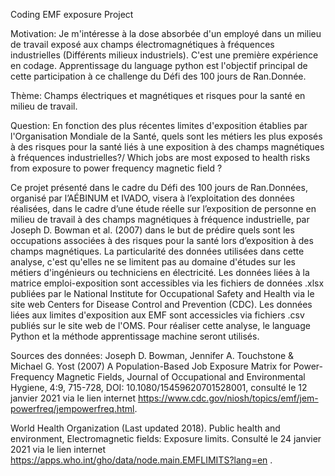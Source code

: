 
Coding EMF exposure Project

Motivation:
Je m'intéresse à la dose absorbée d'un employé dans un milieu de travail exposé aux champs électromagnétiques à fréquences industrielles (Différents milieux industriels).
C'est une première expérience en codage. Apprentissage du language python est l'objectif principal de cette participation à ce challenge du Défi des 100 jours de Ran.Donnée.

Thème: Champs électriques et magnétiques et risques pour la santé en milieu de travail. 
 
Question: En fonction des plus récentes limites d'exposition établies par l'Organisation Mondiale de la Santé, quels sont les métiers les plus exposés à des risques pour la santé liés à une exposition à des champs magnétiques à fréquences industrielles?/ Which jobs are most exposed to health risks from exposure to power frequency magnetic field ?

Ce projet présenté dans le cadre du Défi des 100 jours de Ran.Données, organisé par l’AÉBINUM et IVADO, visera à l’exploitation des données réalisées, dans le cadre d’une étude réelle sur l’exposition de personne en milieu de travail à des champs magnétiques à fréquence industrielle, par Joseph D. Bowman et al. (2007) dans le but de prédire quels sont les occupations associées à des risques pour la santé lors d’exposition à des champs magnétiques.  La particularité des données utilisées dans cette analyse, c'est qu'elles ne se limitent pas au domaine d'études sur les métiers d'ingénieurs ou techniciens en électricité. Les données liées à la matrice emploi-exposition sont accessibles via les fichiers de données .xlsx publiées par le National Institute for Occupational Safety and Health  via le site web Centers for Disease Control and Prevention (CDC). Les données liées aux limites d'exposition aux EMF sont accessicles via fichiers .csv publiés sur le site web de l'OMS. Pour réaliser cette analyse, le language Python et la méthode apprentissage machine seront utilisés. 

Sources des données: 
Joseph D. Bowman, Jennifer A. Touchstone & Michael G. Yost (2007) A Population-Based Job Exposure Matrix for Power-Frequency Magnetic Fields, Journal of Occupational and Environmental Hygiene, 4:9, 715-728, DOI: 10.1080/15459620701528001, consulté le 12 janvier 2021 via le lien internet https://www.cdc.gov/niosh/topics/emf/jem-powerfreq/jempowerfreq.html. 

World Health Organization (Last updated 2018).  Public health and environment, Electromagnetic fields: Exposure limits.  Consulté le 24 janvier 2021 via le lien internet https://apps.who.int/gho/data/node.main.EMFLIMITS?lang=en .
